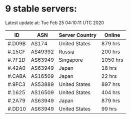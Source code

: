 # 9 stable servers:

Latest update at: Tue Feb 25 04:10:11 UTC 2020

| ID | ASN | Server Country | Online |
| -- | --- | -------------- | ------ |
| #.D09B | AS174 | United States | 879 hrs |
| #.15CF | AS49392 | Russia | 200 hrs |
| #.7F1D | AS63949 | Singapore | 1050 hrs |
| #.42A0 | AS63949 | Japan | 18 hrs |
| #.CABA | AS16509 | Japan | 22 hrs |
| #.9FC3 | AS53889 | United States | 897 hrs |
| #.1625 | AS16509 | United States | 404 hrs |
| #.2A79 | AS63949 | Japan | 879 hrs |
| #.DD10 | AS63949 | United States | 99 hrs |

